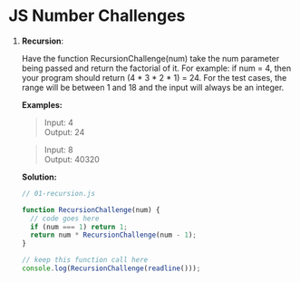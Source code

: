 # JS Number Challenges

1.  **Recursion**:

    Have the function RecursionChallenge(num) take the num parameter being passed and return the factorial of it. For example: if num = 4, then your program should return (4 \* 3 \* 2 \* 1) = 24. For the test cases, the range will be between 1 and 18 and the input will always be an integer.

    **Examples:**

    > Input: 4  
    > Output: 24

    > Input: 8  
    > Output: 40320

    **Solution:**

    ```js
    // 01-recursion.js
    
    function RecursionChallenge(num) {
      // code goes here
      if (num === 1) return 1;
      return num * RecursionChallenge(num - 1);
    }
    
    // keep this function call here
    console.log(RecursionChallenge(readline()));
    
    ```
